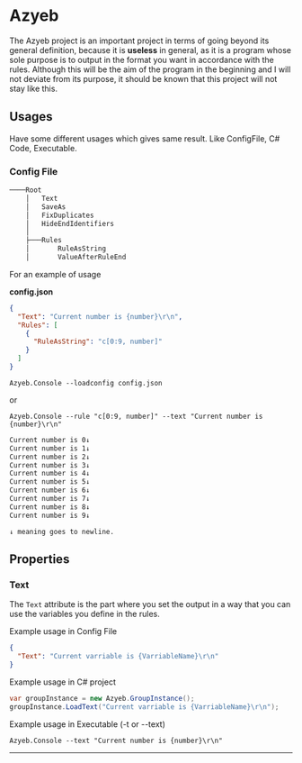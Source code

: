 # Azyeb

The Azyeb project is an important project in terms of going beyond its general definition, because it is __useless__ in general, as it is a program whose sole purpose is to output in the format you want in accordance with the rules.
Although this will be the aim of the program in the beginning and I will not deviate from its purpose, it should be known that this project will not stay like this.

## Usages

Have some different usages which gives same result.
Like ConfigFile, C# Code, Executable.

### Config File

```diff
────Root
    │   Text
    │   SaveAs
    │   FixDuplicates
    │   HideEndIdentifiers
    │
    ├───Rules
    │       RuleAsString
    │       ValueAfterRuleEnd
```

For an example of usage 

__config.json__
```json
{
  "Text": "Current number is {number}\r\n",
  "Rules": [
    {
      "RuleAsString": "c[0:9, number]"
    }
  ]
}
```
``Azyeb.Console --loadconfig config.json``

or

``Azyeb.Console --rule "c[0:9, number]" --text "Current number is {number}\r\n"``
```diff
Current number is 0↓
Current number is 1↓
Current number is 2↓
Current number is 3↓
Current number is 4↓
Current number is 5↓
Current number is 6↓
Current number is 7↓
Current number is 8↓
Current number is 9↓
```
`↓ meaning goes to newline.`


## Properties

### Text

The `Text` attribute is the part where you set the output in a way that you can use the variables you define in the rules.

Example usage in Config File

```json
{
  "Text": "Current varriable is {VarriableName}\r\n"
}
```
Example usage in C# project
```csharp
var groupInstance = new Azyeb.GroupInstance();
groupInstance.LoadText("Current varriable is {VarriableName}\r\n");
```

Example usage in Executable (-t or --text)

``Azyeb.Console --text "Current number is {number}\r\n"``

--- 